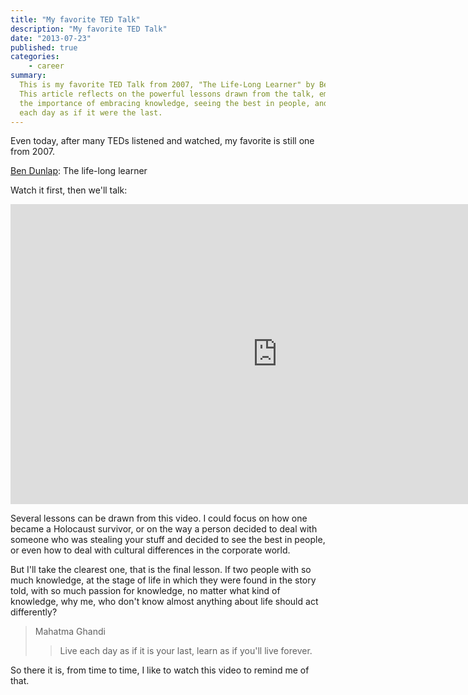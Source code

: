 ```yaml
---
title: "My favorite TED Talk"
description: "My favorite TED Talk"
date: "2013-07-23"
published: true
categories:
	- career
summary:
  This is my favorite TED Talk from 2007, "The Life-Long Learner" by Ben Dunlap.
  This article reflects on the powerful lessons drawn from the talk, emphasizing
  the importance of embracing knowledge, seeing the best in people, and living
  each day as if it were the last.
---
```


Even today, after many TEDs listened and watched, my favorite is still one
from 2007.

[Ben Dunlap](https://www.ted.com/talks/ben_dunlap_talks_about_a_passionate_life):
The life-long learner

Watch it first, then we'll talk:

<iframe
	src="https://embed.ted.com/talks/ben_dunlap_talks_about_a_passionate_life"
	width="854"
	height="480"
	title="My favorite TED talk"
	frameBorder="0"
	scrolling="no"
	allowFullScreen
></iframe>

Several lessons can be drawn from this video. I could focus on how one became a
Holocaust survivor, or on the way a person decided to deal with someone who was
stealing your stuff and decided to see the best in people, or even how to deal
with cultural differences in the corporate world.

But I'll take the clearest one, that is the final lesson. If two people with so
much knowledge, at the stage of life in which they were found in the story told,
with so much passion for knowledge, no matter what kind of knowledge, why me,
who don't know almost anything about life should act differently?

> Mahatma Ghandi
>
> > Live each day as if it is your last, learn as if you'll live forever.

So there it is, from time to time, I like to watch this video to remind me of
that.
